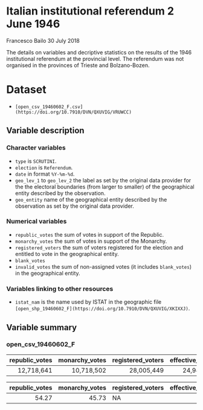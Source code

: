 Italian institutional referendum 2 June 1946
================
Francesco Bailo
30 July 2018

The details on variables and decriptive statistics on the results of the
1946 institutional referendum at the provincial level. The referendum
was not organised in the provinces of Trieste and Bolzano-Bozen.

# Dataset

* `[open_csv_19460602_F.csv](https://doi.org/10.7910/DVN/QXUVIG/VRUWCC)`

## Variable description

### Character variables

  - `type` is `SCRUTINI`.
  - `election` is `Referendum`.
  - `date` in format `%Y-%m-%d`.
  - `geo_lev_1` to `geo_lev_2` the label as set by the original data
    provider for the the electoral boundaries (from larger to smaller)
    of the geographical entity described by the observation.
  - `geo_entity` name of the geographical entity described by the
    observation as set by the original data provider.

### Numerical variables

  - `republic_votes` the sum of votes in support of the Republic.
  - `monarchy_votes` the sum of votes in support of the Monarchy.
  - `registered_voters` the sum of voters registered for the election
    and entitled to vote in the geographical entity.
  - `blank_votes`
  - `invalid_votes` the sum of non-assigned votes (it includes
    `blank_votes`) in the geographical entity.

### Variables linking to other resources

* `istat_nam` is the name used by ISTAT in the geographic file `[open_shp_19460602_F](https://doi.org/10.7910/DVN/QXUVIG/XKIXXJ)`.

## Variable summary

### open\_csv\_19460602\_F

| republic\_votes | monarchy\_votes | registered\_voters | effective\_voters | blank\_votes | invalid\_votes |
| --------------: | --------------: | -----------------: | ----------------: | -----------: | -------------: |
|      12,718,641 |      10,718,502 |         28,005,449 |        24,946,878 |    1,146,729 |      1,509,735 |

| republic\_votes | monarchy\_votes | registered\_voters | effective\_voters | blank\_votes | invalid\_votes |
| --------------: | --------------: | :----------------- | ----------------: | -----------: | -------------: |
|           54.27 |           45.73 | NA                 |             89.08 |          4.6 |           6.05 |
